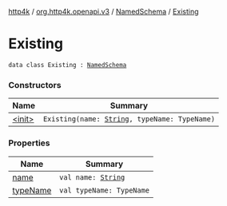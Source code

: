 [http4k](../../../index.md) / [org.http4k.openapi.v3](../../index.md) / [NamedSchema](../index.md) / [Existing](./index.md)

# Existing

`data class Existing : `[`NamedSchema`](../index.md)

### Constructors

| Name | Summary |
|---|---|
| [&lt;init&gt;](-init-.md) | `Existing(name: `[`String`](https://kotlinlang.org/api/latest/jvm/stdlib/kotlin/-string/index.html)`, typeName: TypeName)` |

### Properties

| Name | Summary |
|---|---|
| [name](name.md) | `val name: `[`String`](https://kotlinlang.org/api/latest/jvm/stdlib/kotlin/-string/index.html) |
| [typeName](type-name.md) | `val typeName: TypeName` |
